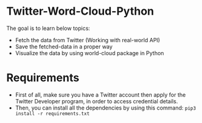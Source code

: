 # Twitter-Word-Cloud-Python

The goal is to learn below topics:
* Fetch the data from Twitter (Working with real-world API)
* Save the fetched-data in a proper way
* Visualize the data by using world-cloud package in Python

# Requirements
* First of all, make sure you have a Twitter account then apply for the Twitter Developer program, in order to access credential details.
* Then, you can install all the dependencies by using this command:
`pip3 install -r requirements.txt`
